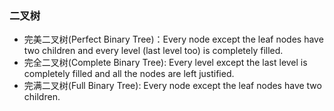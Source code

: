 ### 二叉树
- 完美二叉树(Perfect Binary Tree)：Every node except the leaf nodes have two children and every level (last level too) is completely filled. 
- 完全二叉树(Complete Binary Tree): Every level except the last level is completely filled and all the nodes are left justified.
- 完满二叉树(Full Binary Tree): Every node except the leaf nodes have two children.
